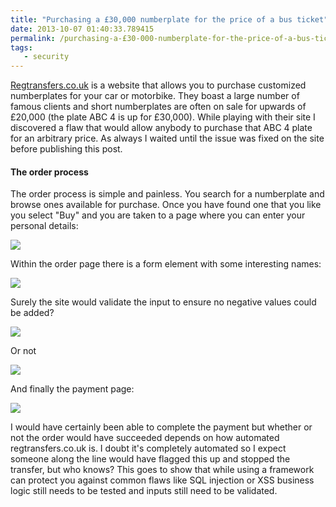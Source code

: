 ```yaml
---
title: "Purchasing a £30,000 numberplate for the price of a bus ticket"
date: 2013-10-07 01:40:33.789415
permalink: /purchasing-a-£30-000-numberplate-for-the-price-of-a-bus-ticket
tags:
   - security
---
```


[Regtransfers.co.uk](http://regtransfers.co.uk) is a website that allows you to purchase customized numberplates for your car or motorbike. They boast a large number of famous clients and short numberplates are often on sale for upwards of £20,000 (the plate ABC 4 is up for £30,000). While playing with their site I discovered a flaw that would allow anybody to purchase that ABC 4 plate for an arbitrary price. As always I waited until the issue was fixed on the site before publishing this post.

#### The order process
The order process is simple and painless. You search for a numberplate and browse ones available for purchase. Once you have found one that you like you select "Buy" and you are taken to a page where you can enter your personal details:

![](./proper_total_JKMOZWWG.png)

Within the order page there is a form element with some interesting names:

![](./vuln_form_5F5IOWYK.png)

Surely the site would validate the input to ensure no negative values could be added?

![](./modified_form_YQGDI4LB.png)

Or not

![](./order_total_A2ROBCPV.png)

And finally the payment page:

![](./purchasing_4QISBW5X.png)

I would have certainly been able to complete the payment but whether or not the order would have succeeded depends on how automated regtransfers.co.uk is. I doubt it's completely automated so I expect someone along the line would have flagged this up and stopped the transfer, but who knows? This goes to show that while using a framework can protect you against common flaws like SQL injection or XSS business logic still needs to be tested and inputs still need to be validated.
    